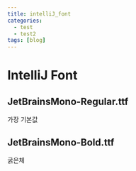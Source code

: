 ```yaml
---
title: intelliJ_font
categories:
  - test
  - test2
tags: [blog]
---
```


# IntelliJ Font
## JetBrainsMono-Regular.ttf
가장 기본값

## JetBrainsMono-Bold.ttf
굵은체